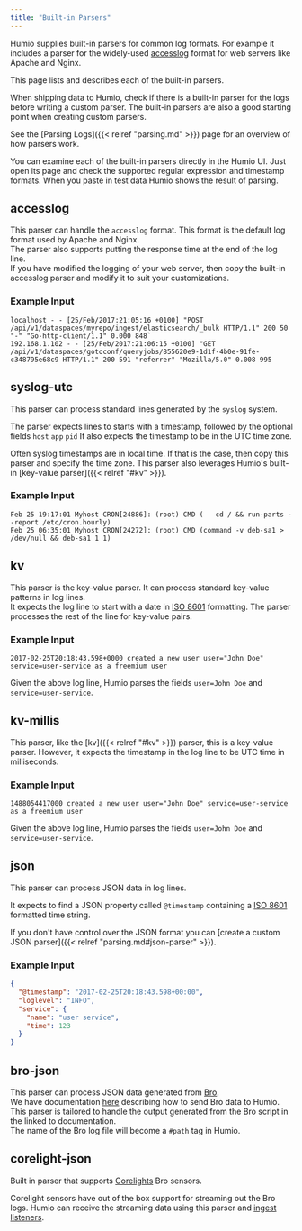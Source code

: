 ```yaml
---
title: "Built-in Parsers"
---
```


Humio supplies built-in parsers for common log formats. For example it includes a parser for the widely-used [accesslog](https://httpd.apache.org/docs/2.4/logs.html#accesslog) format for web servers like Apache and Nginx.

This page lists and describes each of the built-in parsers.

When shipping data to Humio, check if there is a built-in parser for the logs before writing a custom parser.
The built-in parsers are also a good starting point when creating custom parsers.

See the [Parsing Logs]({{< relref "parsing.md" >}}) page for an overview of how parsers work.

You can examine each of the built-in parsers directly in the Humio UI. Just open its page and check the supported regular expression and timestamp formats. When you paste in test data Humio shows the result of parsing.


## accesslog

This parser can handle the `accesslog` format. This format is the default log format used by Apache and Nginx.  
The parser also supports putting the response time at the end of the log line.  
If you have modified the logging of your web server, then copy the built-in accesslog parser and modify it to suit your customizations.


### Example Input

```
localhost - - [25/Feb/2017:21:05:16 +0100] "POST /api/v1/dataspaces/myrepo/ingest/elasticsearch/_bulk HTTP/1.1" 200 50 "-" "Go-http-client/1.1" 0.000 848`
192.168.1.102 - - [25/Feb/2017:21:06:15 +0100] "GET /api/v1/dataspaces/gotoconf/queryjobs/855620e9-1d1f-4b0e-91fe-c348795e68c9 HTTP/1.1" 200 591 "referrer" "Mozilla/5.0" 0.008 995
```

## syslog-utc
This parser can process standard lines generated by the `syslog` system.

The parser expects lines to starts with a timestamp, followed by the optional fields `host` `app` `pid`
It also expects the timestamp to be in the UTC time zone.

Often syslog timestamps are in local time. If that is the case, then copy this parser and specify the time zone.
This parser also leverages Humio's built-in [key-value parser]({{< relref "#kv" >}}).

### Example Input

```
Feb 25 19:17:01 Myhost CRON[24886]: (root) CMD (   cd / && run-parts --report /etc/cron.hourly)
Feb 25 06:35:01 Myhost CRON[24272]: (root) CMD (command -v deb-sa1 > /dev/null && deb-sa1 1 1)
```

## kv

This parser is the key-value parser. It can process standard key-value patterns in log lines.  
It expects the log line to start with a date in [ISO 8601](https://en.wikipedia.org/wiki/ISO_8601) formatting.
The parser processes the rest of the line for key-value pairs.

### Example Input

```
2017-02-25T20:18:43.598+0000 created a new user user="John Doe" service=user-service as a freemium user
```

Given the above log line, Humio parses the fields `user=John Doe` and `service=user-service`.


## kv-millis

This parser, like the [kv]({{< relref "#kv" >}}) parser, this is a key-value parser. However, it expects the timestamp in the log line to be UTC time in milliseconds.

### Example Input

```
1488054417000 created a new user user="John Doe" service=user-service as a freemium user
```

Given the above log line, Humio parses the fields `user=John Doe` and `service=user-service`.


## json

This parser can process JSON data in log lines.

It expects to find a JSON property called `@timestamp` containing a
[ISO 8601](https://en.wikipedia.org/wiki/ISO_8601) formatted time string.

If you don't have control over the JSON format
you can [create a custom JSON parser]({{< relref "parsing.md#json-parser" >}}).

### Example Input
``` json
{
  "@timestamp": "2017-02-25T20:18:43.598+00:00",
  "loglevel": "INFO",
  "service": {
	"name": "user service",
	"time": 123
  }
}
```

## bro-json

This parser can process JSON data generated from [Bro](https://www.bro.org/).  
We have documentation [here](/walkthroughs/bro/) describing how to send Bro data to Humio.
This parser is tailored to handle the output generated from the Bro script in the linked to documentation.    
The name of the Bro log file will become a `#path` tag in Humio.

## corelight-json

Built in parser that supports [Corelights](https://www.corelight.com/) Bro sensors.

Corelight sensors have out of the box support for streaming out the Bro logs. Humio can receive the streaming data using this parser and [ingest listeners](/operation/on_prem_http_api/#adding-a-ingest-listener-endpoint).

